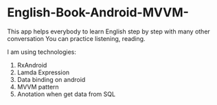 # English-Book-Android-MVVM-
This app helps everybody to learn English step by step with many other conversation
You can practice listening, reading.

I am using technologies:
  1. RxAndroid
  2. Lamda Expression
  3. Data binding on android
  4. MVVM pattern
  5. Anotation when get data from SQL
